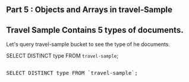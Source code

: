 ## <b>Part 5 : Objects and Arrays in travel-Sample</b>

## Travel Sample Contains 5 types of documents.
Let's query travel-sample bucket to see the type of he documents.

SELECT DISTINCT type FROM `travel-sample`;

<pre id="example"> 
SELECT DISTINCT type FROM `travel-sample`;
</pre>

